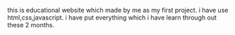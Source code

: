 this is educational website which made by me as my first project. i have use html,css,javascript. i have put everything which i have learn through out these 2 months.
